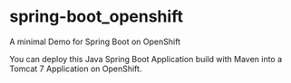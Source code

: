 # spring-boot_openshift
A minimal Demo for Spring Boot on OpenShift

You can deploy this Java Spring Boot Application build with Maven into a Tomcat 7 Application on OpenShift.
